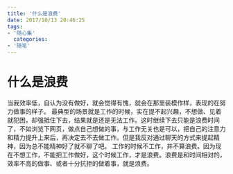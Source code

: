 ```yaml
---
title: '什么是浪费'
date: 2017/10/13 20:46:25
tags: 
- '随心集'
  categories:
- '随笔'
---
```

# 什么是浪费
当我效率低，自认为没有做好，就会觉得有愧，就会在那里装模作样，表现的在努力做事的样子。
最典型的场景就是工作的时候，实在提不起兴趣，不想做、见着就犯困，却强抵住下去，结果就是还是无法工作。这时继续下去只能是浪费时间了，不如浏览下网页，做点自己想做的事，与工作无关也是可以，把自己的注意力和精力提升上来后，再决定去不去做工作。但是我反对通过聊天的方式来提起精神，因为总不能精神好了就不聊了吧。
工作的时候不工作，并不算浪费。因为现在不想工作，不能把工作做好，这个时候工作，才是浪费。浪费是和时间相对的，效率不高的做事、或者十分抗拒的做着事，就是浪费。